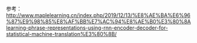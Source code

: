 参考：http://www.maplelearning.cn/index.php/2019/12/13/%E8%AE%BA%E6%96%87%E9%98%85%E8%AF%BB%E7%AC%94%E8%AE%B0%E3%80%8Alearning-phrase-representations-using-rnn-encoder-decoder-for-statistical-machine-translation%E3%80%8B/
